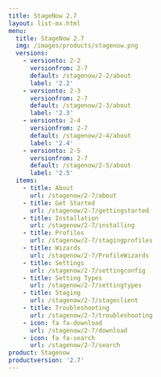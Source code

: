 ```yaml
---
title: StageNow 2.7
layout: list-mx.html
menu:
  title: StageNow 2.7
  img: /images/products/stagenow.png
  versions:
    - versionto: 2-2
      versionfrom: 2-7
      default: /stagenow/2-2/about
      label: '2.2'
    - versionto: 2-3
      versionfrom: 2-7
      default: /stagenow/2-3/about
      label: '2.3'
    - versionto: 2-4
      versionfrom: 2-7
      default: /stagenow/2-4/about
      label: '2.4'
    - versionto: 2-5
      versionfrom: 2-7
      default: /stagenow/2-5/about
      label: '2.5'
  items:
    - title: About
      url: /stagenow/2-7/about
    - title: Get Started
      url: /stagenow/2-7/gettingstarted
    - title: Installation
      url: /stagenow/2-7/installing
    - title: Profiles
      url: /stagenow/2-7/stagingprofiles
    - title: Wizards
      url: /stagenow/2-7/ProfileWizards
    - title: Settings
      url: /stagenow/2-7/settingconfig
    - title: Setting Types
      url: /stagenow/2-7/settingtypes
    - title: Staging
      url: /stagenow/2-7/stageclient
    - title: Troubleshooting
      url: /stagenow/2-7/troubleshooting
    - icon: fa fa-download
      url: /stagenow/2-7/download    
    - icon: fa fa-search
      url: /stagenow/2-7/search
product: Stagenow
productversion: '2.7'
---
```














